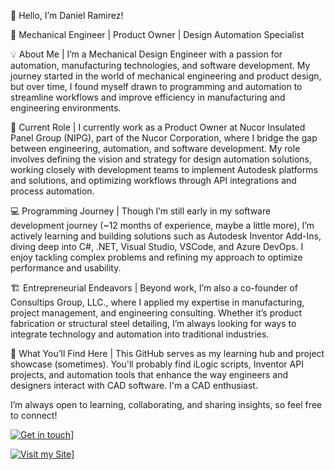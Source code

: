👋 Hello, I’m Daniel Ramirez!

🔧 Mechanical Engineer | Product Owner | Design Automation Specialist

💡 About Me |
I’m a Mechanical Design Engineer with a passion for automation, manufacturing technologies, and software development. My journey started in the world of mechanical engineering and product design, but over time, I found myself drawn to programming and automation to streamline workflows and improve efficiency in manufacturing and engineering environments.

🚀 Current Role |
I currently work as a Product Owner at Nucor Insulated Panel Group (NIPG), part of the Nucor Corporation, where I bridge the gap between engineering, automation, and software development. My role involves defining the vision and strategy for design automation solutions, working closely with development teams to implement Autodesk platforms and solutions, and optimizing workflows through API integrations and process automation.

💻 Programming Journey |
Though I’m still early in my software development journey (~12 months of experience, maybe a little more), I’m actively learning and building solutions such as Autodesk Inventor Add-Ins, diving deep into C#, .NET, Visual Studio, VSCode, and Azure DevOps. I enjoy tackling complex problems and refining my approach to optimize performance and usability.

🏗️ Entrepreneurial Endeavors |
Beyond work, I’m also a co-founder of Consultips Group, LLC., where I applied my expertise in manufacturing, project management, and engineering consulting. Whether it’s product fabrication or structural steel detailing, I’m always looking for ways to integrate technology and automation into traditional industries.

📂 What You’ll Find Here |
This GitHub serves as my learning hub and project showcase (sometimes). You'll probably find iLogic scripts, Inventor API projects, and automation tools that enhance the way engineers and designers interact with CAD software. I'm a CAD enthusiast. 

I’m always open to learning, collaborating, and sharing insights, so feel free to connect!

[![Get in touch](https://img.shields.io/badge/Visit%20My%20Site-%F0%9F%91%BB-blue?style=for-the-badge)]([https://linktr.ee/deramirezv])]

[![Visit my Site](https://img.shields.io/badge/Visit%20My%20Site-%F0%9F%91%BB-blue?style=for-the-badge)]([https://danielramirez.id/])]
